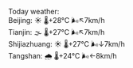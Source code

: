 Today weather:  
Beijing: ☀️   🌡️+28°C 🌬️↖7km/h  
Tianjin: 🌫  🌡️+27°C 🌬️↖7km/h  
Shijiazhuang: ☀️   🌡️+27°C 🌬️↓7km/h  
Tangshan: 🌧   🌡️+24°C 🌬️←8km/h  
